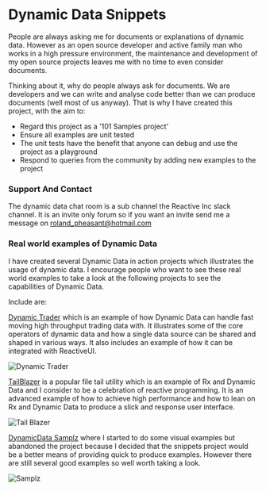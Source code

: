 # Dynamic Data Snippets

People are always asking me for documents or explanations of dynamic data. However as an open source developer and active family man who works in a high pressure environment, the maintenance and development of my open source projects leaves me with no time to even consider documents.  

Thinking about it, why do people always ask for documents. We are developers and we can write and analyse code better than we can produce documents (well most of us anyway).  That is why I have created this project, with the aim to:

 - Regard this project as a '101 Samples project'
 - Ensure all examples are unit tested
 - The unit tests have the benefit that anyone can debug and use the project as a playground
 - Respond to queries from the community by adding new examples to the project
 
### Support And Contact

The dynamic data chat room is a sub channel the Reactive Inc slack channel. It is an invite only forum so if you want an invite send me a message on roland_pheasant@hotmail.com
  
### Real world examples of Dynamic Data

I have created several Dynamic Data in action projects which illustrates the usage of dynamic data. I encourage people who want to see these real world examples to take a look at the following projects to see the capabilities of Dynamic Data.

Include are:

[Dynamic Trader](https://github.com/RolandPheasant/Dynamic.Trader) which is an example of how Dynamic Data can handle fast moving high throughput trading data with. It illustrates some of the core operators of dynamic data and how a single data source can be shared and shaped in various ways. It also includes an example of how it can be integrated with ReactiveUI.

![Dynamic Trader](https://github.com/RolandPheasant/TradingDemo/blob/master/Images/LiveTrades.gif)

[TailBlazer](https://github.com/RolandPheasant/TailBlazer) is a popular file tail utility which is an example of Rx and Dynamic Data and I consider to be a celebration of reactive programming. It is an advanced example of how to achieve high performance and how to lean on Rx and Dynamic Data to produce a slick and response user interface.

![Tail Blazer](https://github.com/RolandPheasant/TailBlazer/blob/master/Images/Release%20v0.9/Search%20and%20highlight.gif)

[DynamicData Samplz](https://github.com/RolandPheasant/DynamicData.Samplz) where I started to do some visual examples but abandoned the project because I decided that the snippets project would be a better means of providing quick to produce examples. However there are still several good examples so well worth taking a look.

![Samplz](https://github.com/RolandPheasant/DynamicData.Samplz/blob/master/Images/Screenshot.gif)


